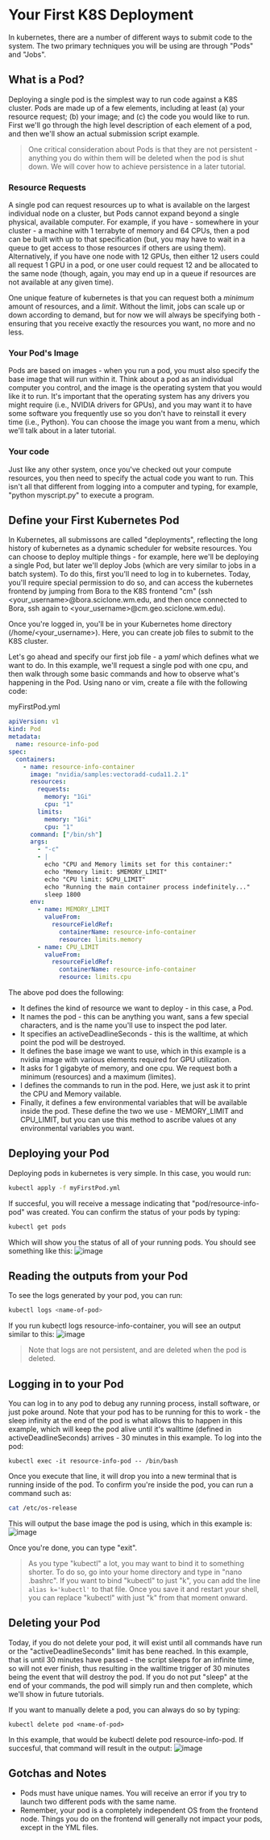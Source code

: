 # Your First K8S Deployment
In kubernetes, there are a number of different ways to submit code to the system.  The two primary techniques you will be using are through "Pods" and "Jobs".

## What is a Pod?
Deploying a single pod is the simplest way to run code against a K8S cluster.  Pods are made up of a few elements, including at least (a) your resource request; (b) your image; and (c) the code you would like to run.  First we'll go through the high level description of each element of a pod, and then we'll show an actual submission script example.
> One critical consideration about Pods is that they are not persistent - anything you do within them will be deleted when the pod is shut down.  We will cover how to achieve persistence in a later tutorial.

### Resource Requests
A single pod can request resources up to what is available on the largest individual node on a cluster, but Pods cannot expand beyond a single physical, available computer.  For example, if you have - somewhere in your cluster - a machine with 1 terrabyte of memory and 64 CPUs, then a pod can be built with up to that specification (but, you may have to wait in a queue to get access to those resources if others are using them).  Alternatively, if you have one node with 12 GPUs, then either 12 users could all request 1 GPU in a pod, or one user could request 12 and be allocated to the same node (though, again, you may end up in a queue if resources are not available at any given time).

One unique feature of kubernetes is that you can request both a *minimum* amount of resources, and a *limit*.  Without the limit, jobs can scale up or down according to demand, but for now we will always be specifying both - ensuring that you receive exactly the resources you want, no more and no less.

### Your Pod's Image
Pods are based on images - when you run a pod, you must also specify the base image that will run within it.  Think about a pod as an individual computer you control, and the image is the operating system that you would like it to run.  It's important that the operating system has any drivers you might require (i.e., NVIDIA drivers for GPUs), and you may want it to have some software you frequently use so you don't have to reinstall it every time (i.e., Python).  You can choose the image you want from a menu, which we'll talk about in a later tutorial.

### Your code
Just like any other system, once you've checked out your compute resources, you then need to specify the actual code you want to run.  This isn't all that different from logging into a computer and typing, for example, "python myscript.py" to execute a program.

## Define your First Kubernetes Pod
In Kubernetes, all submissons are called "deployments", reflecting the long history of kubernetes as a dynamic scheduler for website resources.  You can choose to deploy multiple things - for example, here we'll be deploying a single Pod, but later we'll deploy Jobs (which are very similar to jobs in a batch system).  To do this, first you'll need to log in to kubernetes.  Today, you'll require special permission to do so, and can access the kubernetes frontend by jumping from Bora to the K8S frontend "cm" (ssh <your_username>@bora.sciclone.wm.edu, and then once connected to Bora, ssh again to <your_username>@cm.geo.sciclone.wm.edu).  

Once you're logged in, you'll be in your Kubernetes home directory (/home/<your_username>).  Here, you can create job files to submit to the K8S cluster.

Let's go ahead and specify our first job file - a *yaml* which defines what we want to do.  In this example, we'll request a single pod with one cpu, and then walk through some basic commands and how to observe what's happening in the Pod.  Using nano or vim, create a file with the following code:

myFirstPod.yml
```yaml
apiVersion: v1
kind: Pod
metadata:
  name: resource-info-pod
spec:
  containers:
    - name: resource-info-container
      image: "nvidia/samples:vectoradd-cuda11.2.1"
      resources:
        requests:
          memory: "1Gi"
          cpu: "1"
        limits:
          memory: "1Gi"
          cpu: "1"
      command: ["/bin/sh"]
      args:
        - "-c"
        - |
          echo "CPU and Memory limits set for this container:"
          echo "Memory limit: $MEMORY_LIMIT"
          echo "CPU limit: $CPU_LIMIT"
          echo "Running the main container process indefinitely..."
          sleep 1800
      env:
        - name: MEMORY_LIMIT
          valueFrom:
            resourceFieldRef:
              containerName: resource-info-container
              resource: limits.memory
        - name: CPU_LIMIT
          valueFrom:
            resourceFieldRef:
              containerName: resource-info-container
              resource: limits.cpu
```

The above pod does the following:
- It defines the kind of resource we want to deploy - in this case, a Pod.
- It names the pod - this can be anything you want, sans a few special characters, and is the name you'll use to inspect the pod later.
- It specifies an activeDeadlineSeconds - this is the walltime, at which point the pod will be destroyed.
- It defines the base image we want to use, which in this example is a nvidia image with various elements required for GPU utilization.
- It asks for 1 gigabyte of memory, and one cpu.  We request both a minimum (resources) and a maximum (limites).
- I defines the commands to run in the pod.  Here, we just ask it to print the CPU and Memory vailable.
- Finally, it defines a few environmental variables that will be available inside the pod.  These define the two we use - MEMORY_LIMIT and CPU_LIMIT, but you can use this method to ascribe values ot any environmental variables you want.

## Deploying your Pod
Deploying pods in kubernetes is very simple.  In this case, you would run:
```bash
kubectl apply -f myFirstPod.yml
```

If succesful, you will receive a message indicating that "pod/resource-info-pod" was created.  You can confirm the status of your pods by typing:
```bash
kubectl get pods
```

Which will show you the status of all of your running pods.  You should see something like this:
![image](https://github.com/heatherbaier/dist-ml/assets/7882645/45d01c6f-2f1a-45d6-8014-c5c566cfcbb5)

## Reading the outputs from your Pod
To see the logs generated by your pod, you can run:
```bash
kubectl logs <name-of-pod>
```
If you run kubectl logs resource-info-container, you will see an output similar to this:
![image](https://github.com/heatherbaier/dist-ml/assets/7882645/bea85702-6d72-42e1-8b02-cf42581011fd)

> Note that logs are not persistent, and are deleted when the pod is deleted.

## Logging in to your Pod
You can log in to any pod to debug any running process, install software, or just poke around.  Note that your pod has to be running for this to work - the sleep infinity at the end of the pod is what allows this to happen in this example, which will keep the pod alive until it's walltime (defined in activeDeadlineSeconds) arrives - 30 minutes in this example.  To log into the pod:
```
kubectl exec -it resource-info-pod -- /bin/bash
```

Once you execute that line, it will drop you into a new terminal that is running inside of the pod. To confirm you're inside the pod, you can run a command such as:
```bash
cat /etc/os-release
```
This will output the base image the pod is using, which in this example is:
![image](https://github.com/heatherbaier/dist-ml/assets/7882645/c8453e79-9910-4842-a5b3-b0d2c1b5797d)

Once you're done, you can type "exit".

> As you type "kubectl" a lot, you may want to bind it to something shorter.  To do so, go into your home directory and type in "nano .bashrc".  If you want to bind "kubectl" to just "k", you can add the line `alias k='kubectl'` to that file.  Once you save it and restart your shell, you can replace "kubectl" with just "k" from that moment onward.

## Deleting your Pod
Today, if you do not delete your pod, it will exist until all commands have run or the "activeDeadlineSeconds" limit has bene reached.  In this example, that is until 30 minutes have passed - the script sleeps for an infinite time, so will not ever finish, thus resulting in the walltime trigger of 30 minutes being the event that will destroy the pod.  If you do not put "sleep" at the end of your commands, the pod will simply run and then complete, which we'll show in future tutorials.

If you want to manually delete a pod, you can always do so by typing:
```
kubectl delete pod <name-of-pod>
```

In this example, that would be kubectl delete pod resource-info-pod.  If succesful, that command will result in the output:
![image](https://github.com/heatherbaier/dist-ml/assets/7882645/b0f65487-0b19-47ec-8676-10ed1a4a660b)


## Gotchas and Notes
- Pods must have unique names.  You will receive an error if you try to launch two different pods with the same name.
- Remember, your pod is a completely independent OS from the frontend node.  Things you do on the frontend will generally not impact your pods, except in the YML files.
